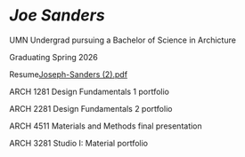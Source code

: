 # *Joe Sanders*

UMN Undergrad pursuing a Bachelor of Science in Archicture 

Graduating Spring 2026

Resume[Joseph-Sanders (2).pdf](https://github.com/user-attachments/files/17250385/Joseph-Sanders.2.pdf)

ARCH 1281 Design Fundamentals 1 portfolio

ARCH 2281 Design Fundamentals 2 portfolio

ARCH 4511 Materials and Methods final presentation

ARCH 3281 Studio I: Material portfolio
